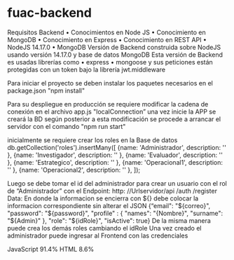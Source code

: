 # fuac-backend

Requisitos Backend
• Conocimientos en Node JS
• Conocimiento en MongoDB
• Conocimiento en Express
• Conocimiento en REST API
• NodeJS 14.17.0
• MongoDB
Versión de Backend construida sobre NodeJS usando versión 14.17.0 y base de datos MongoDB
Esta versión de Backend es usadas librerías como
• express
• mongoose
y sus peticiones están protegidas con un token bajo la librería jwt.middleware

Para iniciar el proyecto se deben instalar los paquetes necesarios en el package.json "npm install"

Para su despliegue en producción se requiere modificar la cadena de conexión en el archivo app.js "localConnection” una vez inicie la APP se creará la BD según posterior a esta modificación se procede a arrancar el servidor con el comando "npm run start"

inicialmente se requiere crear los roles en la Base de datos
db.getCollection('roles').insertMany([ {name: 'Administrador', description: '' }, {name: 'Investigador', description: '' }, {name: 'Evaluador', description: '' }, {name: 'Estrategico', description: '' }, {name: 'Operacional1', description: '' }, {name: 'Operacional2', description: '' }, ]);

Luego se debe tomar el id del administrador para crear un usuario con el rol de “Administrador” con el Endpoint: http: //Urlservidor/api /auth /register
Data:
En donde la informacion se encierra con ${} debe colocar la informacion correspondiente sin alterar el JSON
{“email": "${correo}", "password": "${password}", "profile" : { "names": "{Nombre}", "surname": "${Admin}" }, "role": "${idRole}", "isActive": true}
De la misma manera puede crea los demás roles cambiando el idRole
Una vez creado el administrador puede ingresar al Frontend con las credenciales

JavaScript
91.4%
HTML
8.6%
